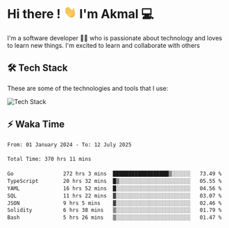 # Hi there ! <img src="https://github.com/ABSphreak/ABSphreak/blob/master/gifs/Hi.gif" width="30"> I'm Akmal  💻

I'm a software developer 👨‍💻 who is passionate about technology and loves to learn new things. I'm excited to learn and collaborate with others

## 🛠️ Tech Stack

These are some of the technologies and tools that I use:

![Tech Stack](https://skillicons.dev/icons?i=typescript,nodejs,javascript,express,nest,sequelize,go,rabbitmq,python,solidity,react,vue,next,nuxtjs,webpack,vite,tailwindcss,bootstrap,css,scss,html,vercel,firebase,heroku,netlify,docker,postgresql,mongodb,redis,mysql,graphql,git,github,gitlab,vscode,figma,postman,pytorch,tensorflow,bash)

## ⚡ Waka Time
<!--START_SECTION:waka-->

```txt
From: 01 January 2024 - To: 12 July 2025

Total Time: 370 hrs 11 mins

Go                272 hrs 3 mins  ██████████████████▒░░░░░░   73.49 %
TypeScript        20 hrs 32 mins  █▒░░░░░░░░░░░░░░░░░░░░░░░   05.55 %
YAML              16 hrs 52 mins  █░░░░░░░░░░░░░░░░░░░░░░░░   04.56 %
SQL               11 hrs 22 mins  ▓░░░░░░░░░░░░░░░░░░░░░░░░   03.07 %
JSON              9 hrs 5 mins    ▓░░░░░░░░░░░░░░░░░░░░░░░░   02.46 %
Solidity          6 hrs 38 mins   ▒░░░░░░░░░░░░░░░░░░░░░░░░   01.79 %
Bash              5 hrs 26 mins   ▒░░░░░░░░░░░░░░░░░░░░░░░░   01.47 %
```

<!--END_SECTION:waka-->


